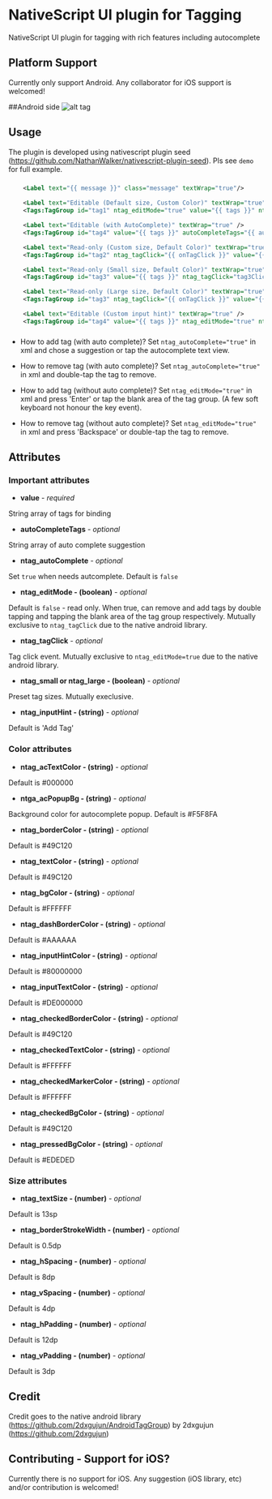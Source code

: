 # NativeScript UI plugin for Tagging
NativeScript UI plugin for tagging with rich features including autocomplete

## Platform Support

Currently only support Android. Any collaborator for iOS support is welcomed!

##Android side
![alt tag](https://bytebucket.org/win_min_tun/nativescript-tag/raw/89186c909f464c089e64df0ad79907ca6277403a/demo/screenshots/Android.png)

## Usage

The plugin is developed using nativescript plugin seed (https://github.com/NathanWalker/nativescript-plugin-seed). Pls see `demo` for full example. 
###
```XML
    <Label text="{{ message }}" class="message" textWrap="true"/>

    <Label text="Editable (Default size, Custom Color)" textWrap="true" />    
    <Tags:TagGroup id="tag1" ntag_editMode="true" value="{{ tags }}" ntag_borderColor="#2095F2" ntag_textColor="#2095F2" ntag_bgColor="#ffffff" ntag_checkedBorderColor="#2095F2" ntag_checkedBgColor="#2095F2" ntag_checkedTextColor="#ffffff" />

    <Label text="Editable (with AutoComplete)" textWrap="true" />
    <Tags:TagGroup id="tag4" value="{{ tags }}" autoCompleteTags="{{ autoCompleteTags }}" ntag_autoComplete="true" />

    <Label text="Read-only (Custom size, Default Color)" textWrap="true" />    
    <Tags:TagGroup id="tag2" ntag_tagClick="{{ onTagClick }}" value="{{ tags }}" ntag_borderStrokeWidth="0.7" ntag_textSize="15" ntag_hSpacing="9" ntag_vSpacing="5" ntag_hPadding="14" ntag_vPadding="4" />

    <Label text="Read-only (Small size, Default Color)" textWrap="true" />
    <Tags:TagGroup id="tag3" value="{{ tags }}" ntag_tagClick="tag3Click" ntag_small="true" />

    <Label text="Read-only (Large size, Default Color)" textWrap="true" />
    <Tags:TagGroup id="tag3" ntag_tagClick="{{ onTagClick }}" value="{{ tags }}" ntag_large="true" />

    <Label text="Editable (Custom input hint)" textWrap="true" />
    <Tags:TagGroup id="tag4" value="{{ tags }}" ntag_editMode="true" ntag_inputHint="New Tag" ntag_large="true" />

```

###
- How to add tag (with auto complete)?
Set `ntag_autoComplete="true"` in xml and chose a suggestion or tap the autocomplete text view.

- How to remove tag (with auto complete)?
Set `ntag_autoComplete="true"` in xml and double-tap the tag to remove.

- How to add tag (without auto complete)?
Set `ntag_editMode="true"` in xml and press 'Enter' or tap the blank area of the tag group. (A few soft keyboard not honour the key event).

- How to remove tag (without auto complete)?
Set `ntag_editMode="true"` in xml and press 'Backspace' or double-tap the tag to remove.

## Attributes

### Important attributes

- **value** - *required*

String array of tags for binding

- **autoCompleteTags** - *optional*

String array of auto complete suggestion

- **ntag_autoComplete** - *optional*

Set `true` when needs autcomplete. Default is `false`

- **ntag_editMode - (boolean)** - *optional*

Default is `false` - read only. When true, can remove and add tags by double tapping and tapping the blank area of the tag group respectively. Mutually exclusive to `ntag_tagClick` due to the native android library.

- **ntag_tagClick** - *optional*

Tag click event. Mutually exclusive to `ntag_editMode=true` due to the native android library.

- **ntag_small or ntag_large - (boolean)** - *optional*

Preset tag sizes. Mutually execlusive.

- **ntag_inputHint - (string)** - *optional*

Default is 'Add Tag'

### Color attributes

- **ntag_acTextColor - (string)** - *optional*

Default is #000000

- **ntga_acPopupBg - (string)** - *optional*

Background color for autocomplete popup. Default is #F5F8FA

- **ntag_borderColor - (string)** - *optional*

Default is #49C120

- **ntag_textColor - (string)** - *optional*

Default is #49C120

- **ntag_bgColor - (string)** - *optional*

Default is #FFFFFF

- **ntag_dashBorderColor - (string)** - *optional*

Default is #AAAAAA

- **ntag_inputHintColor - (string)** - *optional*

Default is #80000000

- **ntag_inputTextColor - (string)** - *optional*

Default is #DE000000

- **ntag_checkedBorderColor - (string)** - *optional*

Default is #49C120

- **ntag_checkedTextColor - (string)** - *optional*

Default is #FFFFFF

- **ntag_checkedMarkerColor - (string)** - *optional*

Default is #FFFFFF

- **ntag_checkedBgColor - (string)** - *optional*

Default is #49C120

- **ntag_pressedBgColor - (string)** - *optional*

Default is #EDEDED

### Size attributes

- **ntag_textSize - (number)** - *optional*

Default is 13sp

- **ntag_borderStrokeWidth - (number)** - *optional*

Default is 0.5dp

- **ntag_hSpacing - (number)** - *optional*

Default is 8dp

- **ntag_vSpacing - (number)** - *optional*

Default is 4dp

- **ntag_hPadding - (number)** - *optional*

Default is 12dp

- **ntag_vPadding - (number)** - *optional*

Default is 3dp

## Credit

Credit goes to the native android library (https://github.com/2dxgujun/AndroidTagGroup) by 2dxgujun (https://github.com/2dxgujun)

## Contributing - Support for iOS?

Currently there is no support for iOS. Any suggestion (iOS library, etc) and/or contribution is welcomed!
